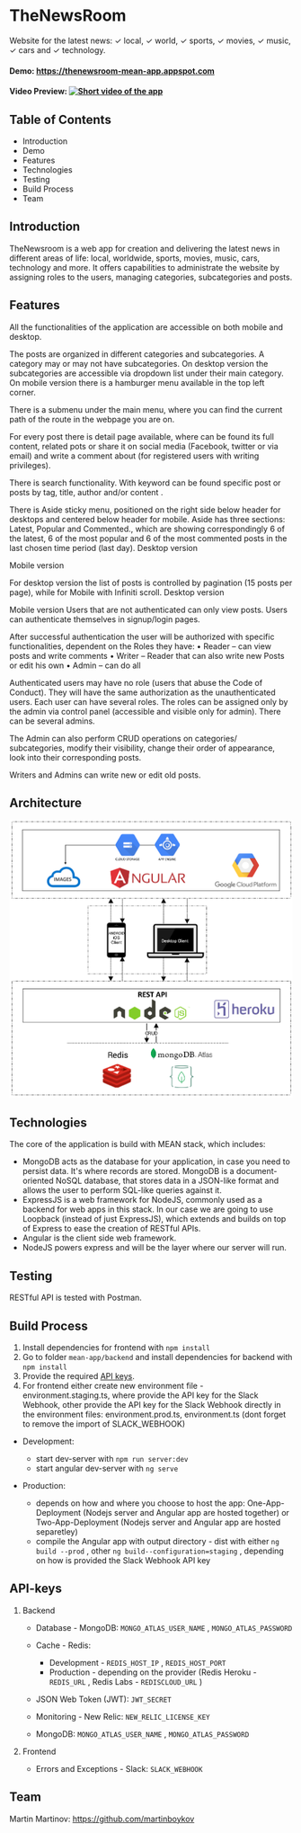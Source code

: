 # TheNewsRoom

Website for the latest news: ✓ local, ✓ world, ✓ sports, ✓ movies, ✓ music, ✓ cars and ✓ technology.

#### Demo: <https://thenewsroom-mean-app.appspot.com>
#### Video Preview: [![Short video of the app](/assets/images/functionalities/Menu_Desktop.jpg?raw=true)](http://www.youtube.com/watch?v=gFxWlPTRNGw)

## Table of Contents

* Introduction
* Demo
* Features
* Technologies
* Testing
* Build Process
* Team

## Introduction

TheNewsroom is a web app for creation and delivering the latest news in different areas of life: local, worldwide, sports, movies, music, cars, technology and more. It offers capabilities to administrate the website by assigning roles to the users, managing categories, subcategories and posts.

## Features

All the functionalities of the application are accessible on both mobile and desktop.

The posts are organized in different categories and subcategories. A category may or may not have subcategories. On desktop version the subcategories are accessible via dropdown list under their main category. On mobile version there is a hamburger menu available in the top left corner.

There is a submenu under the main menu, where you can find the current path of the route in the webpage you are on.

For every post there is detail page available, where can be found its full content, related pots or share it on social media (Facebook, twitter or via email) and write a comment about (for registered users with writing privileges).

There is search functionality. With keyword can be found specific post or posts by tag, title, author and/or content .

There is Aside sticky menu, positioned on the right side below header for desktops and centered below header for mobile. Aside has three sections: Latest, Popular and Commented., which are showing correspondingly 6 of the latest, 6 of the most popular and 6 of the most commented posts in the last chosen time period (last day).
Desktop version

Mobile version


For desktop version the list of posts is controlled by pagination (15 posts per page), while for Mobile with Infiniti scroll.
Desktop version

Mobile version
Users that are not authenticated can only view posts. Users can authenticate themselves in signup/login pages.

After successful authentication the user will be authorized with specific functionalities, dependent on the Roles they have:
•	Reader – can view posts and write comments
•	Writer – Reader that can also write new Posts or edit his own
•	Admin – can do all

Authenticated users may have no role (users that abuse the Code of Conduct). They will have the same authorization as the unauthenticated users.
Each user can have several roles. The roles can be assigned only by the admin via control panel (accessible and visible only for admin). There can be several admins.

The Admin can also perform CRUD operations on categories/ subcategories, modify their visibility, change their order of appearance, look into their corresponding posts.





Writers and Admins can write new or edit old posts.



## Architecture

![Application Architecture](/assets/images/Architecture_v1.png?raw=true "Application Architecture")



## Technologies

The core of the application is build with MEAN stack, which includes:

* MongoDB acts as the database for your application, in case you need to persist data. It's where records are stored. MongoDB is a document-oriented NoSQL database, that stores data in a JSON-like format and allows the user to perform SQL-like queries against it.
* ExpressJS is a web framework for NodeJS, commonly used as a backend for web apps in this stack. In our case we are going to use Loopback (instead of just ExpressJS), which extends and builds on top of Express to ease the creation of RESTful APIs.
* Angular is the client side web framework.
* NodeJS powers express and will be the layer where our server will run.

## Testing

RESTful API is tested with Postman.

## Build Process

1. Install dependencies for frontend with `npm install`
2. Go to folder `mean-app/backend` and install dependencies for backend with `npm install`
3. Provide the required [API keys](##API-keys "Go to API keys").
4. For frontend either create new environment file - environment.staging.ts, where provide the API key for the Slack Webhook, other provide the API key for the Slack Webhook directly in the environment files: environment.prod.ts, environment.ts (dont forget to remove the import of SLACK_WEBHOOK)

* Development:

  + start dev-server with `npm run server:dev`
  + start angular dev-server with `ng serve`

* Production:

  + depends on how and where you choose to host the app: One-App-Deployment (Nodejs server and Angular app are hosted together) or Two-App-Deployment (Nodejs server and Angular app are hosted separetley)
  + compile the Angular app with output directory - dist with either `ng build --prod` , other `ng build--configuration=staging` , depending on how is provided the Slack Webhook API key

## API-keys

1. Backend
    - Database - MongoDB: `MONGO_ATLAS_USER_NAME` , `MONGO_ATLAS_PASSWORD`
    - Cache - Redis:
      - Development - `REDIS_HOST_IP` , `REDIS_HOST_PORT`
      - Production - depending on the provider (Redis Heroku - `REDIS_URL` , Redis Labs - `REDISCLOUD_URL` )
    - JSON Web Token (JWT): `JWT_SECRET`

    - Monitoring - New Relic: `NEW_RELIC_LICENSE_KEY`
    - MongoDB: `MONGO_ATLAS_USER_NAME` , `MONGO_ATLAS_PASSWORD`

2.  Frontend
    - Errors and Exceptions - Slack: `SLACK_WEBHOOK`

## Team

Martin Martinov: https://github.com/martinboykov

